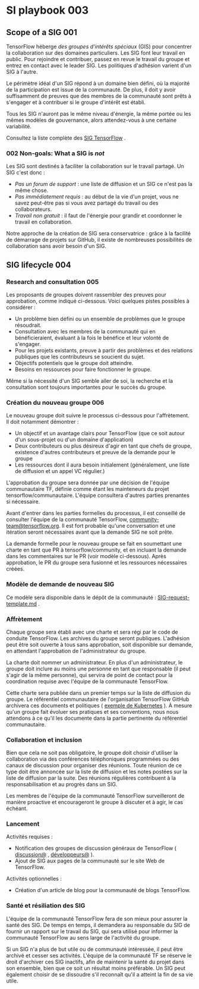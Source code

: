 # SI playbook 003

## Scope of a SIG 001

TensorFlow héberge *des groupes d'intérêts spéciaux* (GIS) pour concentrer la collaboration sur des domaines particuliers. Les SIG font leur travail en public. Pour rejoindre et contribuer, passez en revue le travail du groupe et entrez en contact avec le leader SIG. Les politiques d'adhésion varient d'un SIG à l'autre.

Le périmètre idéal d'un SIG répond à un domaine bien défini, où la majorité de la participation est issue de la communauté. De plus, il doit y avoir suffisamment de preuves que des membres de la communauté sont prêts à s'engager et à contribuer si le groupe d'intérêt est établi.

Tous les SIG n'auront pas le même niveau d'énergie, la même portée ou les mêmes modèles de gouvernance, alors attendez-vous à une certaine variabilité.

Consultez la liste complète des [SIG TensorFlow](https://github.com/tensorflow/community/tree/master/sigs) .

### 002 Non-goals: What a SIG is *not*

Les SIG sont destinés à faciliter la collaboration sur le travail partagé. Un SIG c'est donc :

- *Pas un forum de support* : une liste de diffusion et un SIG ce n'est pas la même chose.
- *Pas immédiatement requis* : au début de la vie d'un projet, vous ne savez peut-être pas si vous avez partagé du travail ou des collaborateurs.
- *Travail non gratuit* : il faut de l'énergie pour grandir et coordonner le travail en collaboration.

Notre approche de la création de SIG sera conservatrice : grâce à la facilité de démarrage de projets sur GitHub, il existe de nombreuses possibilités de collaboration sans avoir besoin d'un SIG.

## SIG lifecycle 004

### Research and consultation 005

Les proposants de groupes doivent rassembler des preuves pour approbation, comme indiqué ci-dessous. Voici quelques pistes possibles à considérer :

- Un problème bien défini ou un ensemble de problèmes que le groupe résoudrait.
- Consultation avec les membres de la communauté qui en bénéficieraient, évaluant à la fois le bénéfice et leur volonté de s'engager.
- Pour les projets existants, preuve à partir des problèmes et des relations publiques que les contributeurs se soucient du sujet.
- Objectifs potentiels que le groupe doit atteindre.
- Besoins en ressources pour faire fonctionner le groupe.

Même si la nécessité d'un SIG semble aller de soi, la recherche et la consultation sont toujours importantes pour le succès du groupe.

### Création du nouveau groupe 006

Le nouveau groupe doit suivre le processus ci-dessous pour l'affrètement. Il doit notamment démontrer :

- Un objectif et un avantage clairs pour TensorFlow (que ce soit autour d'un sous-projet ou d'un domaine d'application)
- Deux contributeurs ou plus désireux d'agir en tant que chefs de groupe, existence d'autres contributeurs et preuve de la demande pour le groupe
- Les ressources dont il aura besoin initialement (généralement, une liste de diffusion et un appel VC régulier.)

L'approbation du groupe sera donnée par une décision de l'équipe communautaire TF, définie comme étant les mainteneurs du projet tensorflow/communautaire. L'équipe consultera d'autres parties prenantes si nécessaire.

Avant d'entrer dans les parties formelles du processus, il est conseillé de consulter l'équipe de la communauté TensorFlow, community-team@tensorflow.org. Il est fort probable qu'une conversation et une itération seront nécessaires avant que la demande SIG ne soit prête.

La demande formelle pour le nouveau groupe se fait en soumettant une charte en tant que PR à tensorflow/community, et en incluant la demande dans les commentaires sur le PR (voir modèle ci-dessous). Après approbation, le PR du groupe sera fusionné et les ressources nécessaires créées.

### Modèle de demande de nouveau SIG

Ce modèle sera disponible dans le dépôt de la communauté : [SIG-request-template.md](https://github.com/tensorflow/community/blob/master/governance/SIG-request-template.md) .

### Affrètement

Chaque groupe sera établi avec une charte et sera régi par le code de conduite TensorFlow. Les archives du groupe seront publiques. L'adhésion peut être soit ouverte à tous sans approbation, soit disponible sur demande, en attendant l'approbation de l'administrateur du groupe.

La charte doit nommer un administrateur. En plus d'un administrateur, le groupe doit inclure au moins une personne en tant que responsable (il peut s'agir de la même personne), qui servira de point de contact pour la coordination requise avec l'équipe de la communauté TensorFlow.

Cette charte sera publiée dans un premier temps sur la liste de diffusion du groupe. Le référentiel communautaire de l'organisation TensorFlow GitHub archivera ces documents et politiques ( [exemple de Kubernetes](https://github.com/kubernetes/community) ). À mesure qu'un groupe fait évoluer ses pratiques et ses conventions, nous nous attendons à ce qu'il les documente dans la partie pertinente du référentiel communautaire.

### Collaboration et inclusion

Bien que cela ne soit pas obligatoire, le groupe doit choisir d'utiliser la collaboration via des conférences téléphoniques programmées ou des canaux de discussion pour organiser des réunions. Toute réunion de ce type doit être annoncée sur la liste de diffusion et les notes postées sur la liste de diffusion par la suite. Des réunions régulières contribuent à la responsabilisation et au progrès dans un SIG.

Les membres de l'équipe de la communauté TensorFlow surveilleront de manière proactive et encourageront le groupe à discuter et à agir, le cas échéant.

### Lancement

Activités requises :

- Notification des groupes de discussion généraux de TensorFlow ( [discussion@](https://groups.google.com/a/tensorflow.org/forum/#!forum/discuss) , [développeurs@](https://groups.google.com/a/tensorflow.org/forum/#!forum/developers) ).
- Ajout de SIG aux pages de la communauté sur le site Web de TensorFlow.

Activités optionnelles :

- Création d'un article de blog pour la communauté de blogs TensorFlow.

### Santé et résiliation des SIG

L'équipe de la communauté TensorFlow fera de son mieux pour assurer la santé des SIG. De temps en temps, il demandera au responsable du SIG de fournir un rapport sur le travail du SIG, qui sera utilisé pour informer la communauté TensorFlow au sens large de l'activité du groupe.

Si un SIG n'a plus de but utile ou de communauté intéressée, il peut être archivé et cesser ses activités. L'équipe de la communauté TF se réserve le droit d'archiver ces SIG inactifs, afin de maintenir la santé du projet dans son ensemble, bien que ce soit un résultat moins préférable. Un SIG peut également choisir de se dissoudre s'il reconnaît qu'il a atteint la fin de sa vie utile.
